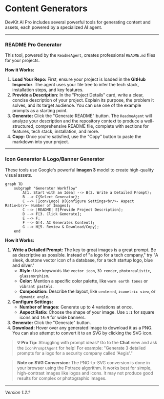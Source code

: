 # Content Generators

DevKit AI Pro includes several powerful tools for generating content and assets, each powered by a specialized AI agent.

---

### README Pro Generator

This tool, powered by the `ReadmeAgent`, creates professional `README.md` files for your projects.

**How it Works:**
1.  **Load Your Repo:** First, ensure your project is loaded in the **GitHub Inspector**. The agent uses your file tree to infer the tech stack, installation steps, and key features.
2.  **Provide a Description:** In the "Project Details" card, write a clear, concise description of your project. Explain its purpose, the problem it solves, and its target audience. You can use one of the example prompts as a starting point.
3.  **Generate:** Click the "Generate README" button. The `ReadmeAgent` will analyze your description and the repository context to produce a well-structured, comprehensive README file, complete with sections for features, tech stack, installation, and more.
4.  **Copy:** Once you're satisfied, use the "Copy" button to paste the markdown into your project.

---

### Icon Generator & Logo/Banner Generator

These tools use Google's powerful **Imagen 3** model to create high-quality visual assets.

```mermaid
graph TD
    subgraph "Generator Workflow"
        A[1. Start with an Idea] --> B(2. Write a Detailed Prompt);
        B --> C{Select Generator};
        C --> |Icon/Logo| D[Configure Settings<br/>- Aspect Ratio<br/>- Number of Images];
        C --> |README| E[Provide Project Description];
        D --> F[3. Click Generate];
        E --> F;
        F --> G[4. AI Generates Content];
        G --> H[5. Review & Download/Copy];
    end
```

**How it Works:**
1.  **Write a Detailed Prompt:** The key to great images is a great prompt. Be as descriptive as possible. Instead of "a logo for a tech company," try "A sleek, duotone vector icon of a database, for a tech startup logo, blue and silver."
    -   **Style:** Use keywords like `vector icon`, `3D render`, `photorealistic`, `glassmorphism`.
    -   **Color:** Mention a specific color palette, like `warm earth tones` or `vibrant pastels`.
    -   **Composition:** Describe the layout, like `centered`, `isometric view`, or `dynamic angle`.
2.  **Configure Settings:**
    -   **Number of Images:** Generate up to 4 variations at once.
    -   **Aspect Ratio:** Choose the shape of your image. Use `1:1` for square icons and `16:9` for wide banners.
3.  **Generate:** Click the "Generate" button.
4.  **Download:** Hover over any generated image to download it as a PNG. You can also attempt to convert it to an SVG by clicking the SVG icon.

> **💡 Pro Tip:** Struggling with prompt ideas? Go to the **Chat** view and ask the `IconPromptAgent` for help! For example: "Generate 3 detailed prompts for a logo for a security company called 'Aegis'."

> **Note on SVG Conversion:** The PNG-to-SVG conversion is done in your browser using the Potrace algorithm. It works best for simple, high-contrast images like logos and icons. It may not produce good results for complex or photographic images.

---
*Version 1.2.1*